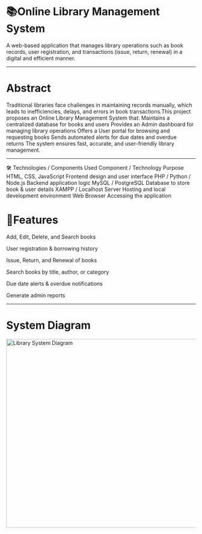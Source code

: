 # 📚Online Library Management System

A web-based application that manages library operations such as book records, user registration, and transactions (issue, return, renewal) in a digital and efficient manner.

---

# Abstract
Traditional libraries face challenges in maintaining records manually, which leads to inefficiencies, delays, and errors in book transactions.This project proposes an Online Library Management System that:
 Maintains a centralized database for books and users
 Provides an Admin dashboard for managing library operations
 Offers a User portal for browsing and requesting books
 Sends automated alerts for due dates and overdue returns
 The system ensures fast, accurate, and user-friendly library management.

---
🛠 Technologies / Components Used
Component / Technology	Purpose
HTML, CSS, JavaScript	Frontend design and user interface
PHP / Python / Node.js	Backend application logic
MySQL / PostgreSQL	Database to store book & user details
XAMPP / Localhost Server	Hosting and local development environment
Web Browser	Accessing the application

# 📖Features

  Add, Edit, Delete, and Search books

  User registration & borrowing history

  Issue, Return, and Renewal of books

  Search books by title, author, or category

  Due date alerts & overdue notifications

  Generate admin reports
  
---

# System Diagram
<img width="800" height="500" alt="Library System Diagram" src="https://github.com/user-attachments/assets/YOUR-DIAGRAM-ID-HERE" /> 
